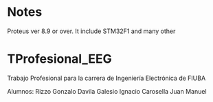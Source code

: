 # Notes

Proteus ver 8.9 or over. It include STM32F1 and many other


# TProfesional_EEG

Trabajo Profesional para la carrera de Ingeniería Electrónica de FIUBA

Alumnos:
Rizzo Gonzalo
Davila Galesio Ignacio
Carosella Juan Manuel
